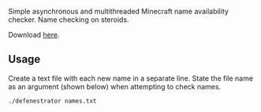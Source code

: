 Simple asynchronous and multithreaded Minecraft name availability checker. Name checking on steroids.

Download [here](https://github.com/tropicbliss/defenestrator/releases/latest).

## Usage

Create a text file with each new name in a separate line. State the file name as an argument (shown below) when attempting to check names.

```sh
./defenestrator names.txt
```
